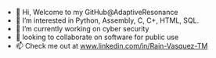 - 👋 Hi, Welcome to my GitHub@AdaptiveResonance
- 👀 I’m interested in Python, Assembly, C, C+, HTML, SQL. 
- 🌱 I’m currently working on cyber security
- 💞️ looking to collaborate on software for public use
- 📫 Check me out at www.linkedin.com/in/Rain-Vasquez-TM

<!---
AdaptiveResonance/AdaptiveResonance is a ✨ special ✨ repository because its `README.md` (this file) appears on your GitHub profile.
You can click the Preview link to take a look at your changes.
--->
